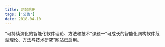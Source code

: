 ```yaml
---
title: 网站启用
tags: ['公告']
date: 2018-04-10
---
```


“可持续演化的智能化软件理论、方法和技术”课题一“可成长的智能化网构软件范型理论、方法与技术研究”网站已启用。

<!--more-->